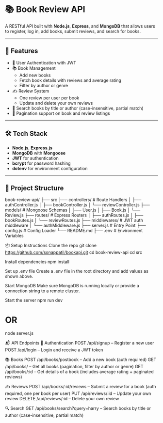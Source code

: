 # 📚 Book Review API

A RESTful API built with **Node.js**, **Express**, and **MongoDB** that allows users to register, log in, add books, submit reviews, and search for books.

---

## 🚀 Features

- 🔐 User Authentication with JWT
- 📚 Book Management
  - Add new books
  - Fetch book details with reviews and average rating
  - Filter by author or genre
- ✍️ Review System
  - One review per user per book
  - Update and delete your own reviews
- 🔎 Search books by title or author (case-insensitive, partial match)
- 🔁 Pagination support on book and review listings

---

## 🛠 Tech Stack

- **Node.js**, **Express.js**
- **MongoDB** with **Mongoose**
- **JWT** for authentication
- **bcrypt** for password hashing
- **dotenv** for environment configuration

---

## 📂 Project Structure

book-review-api/
 ├── src
     ├── controllers/ # Route Handlers
     │ ├── authController.js
     │ ├── bookController.js
     │ └── reviewController.js
     ├── models/ # Mongoose Schemas
     │ ├──  User.js
     │ ├── Book.js
     │ └── Review.js
     ├── routes/ # Express Routers
     │ ├── authRoutes.js
     │ ├── bookRoutes.js
     │ └── reviewRoutes.js
     ├── middlewares/ # JWT auth middleware
     │ └── authMiddleware.js
     ├── server.js # Entry Point
     ├── config.js # Config Loader
└── README.md
├── .env # Environment Variables

📦 Setup Instructions
Clone the repo
git clone https://github.com/sonappatil/bookapi.git
cd book-review-api
cd src

Install dependencies
npm install

Set up .env file
Create a .env file in the root directory and add values as shown above.

Start MongoDB
Make sure MongoDB is running locally or provide a connection string to a remote cluster.

Start the server
npm run dev
# OR
node server.js

📬 API Endpoints
🔐 Authentication
POST /api/signup – Register a new user
POST /api/login – Login and receive a JWT token

📚 Books
POST /api/books/postbook – Add a new book (auth required)
GET /api/books/ – Get all books (pagination, filter by author or genre)
GET /api/books/:id – Get details of a book (includes average rating + paginated reviews)

✍️ Reviews
POST /api/books/:id/reviews – Submit a review for a book (auth required, one per book per user)
PUT /api/reviews/:id – Update your own review
DELETE /api/reviews/:id – Delete your own review

🔍 Search
GET /api/books/search?query=harry – Search books by title or author (case-insensitive, partial match)
